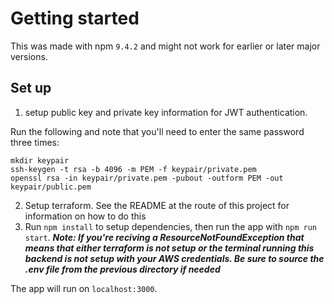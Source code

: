 # Getting started
This was made with npm `9.4.2` and might not work for earlier or later major versions.

## Set up
1. setup public key and private key information for JWT authentication.

Run the following and note that you'll need to enter the same password three times:
```
mkdir keypair
ssh-keygen -t rsa -b 4096 -m PEM -f keypair/private.pem
openssl rsa -in keypair/private.pem -pubout -outform PEM -out keypair/public.pem
```

2. Setup terraform. See the README at the route of this project for information on how to do this
3. Run `npm install` to setup dependencies, then run the app with `npm run start`. **<i>Note: If you're reciving a ResourceNotFoundException that means that either terraform is not setup or the terminal running this backend is not setup with your AWS credentials. Be sure to source the .env file from the previous directory if needed</i>**

The app will run on `localhost:3000`.